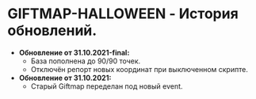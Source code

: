 # GIFTMAP-HALLOWEEN - История обновлений.
* **Обновление от 31.10.2021-final:**
  * База пополнена до 90/90 точек.
  * Отключён репорт новых координат при выключенном скрипте.
* **Обновление от 31.10.2021:**
  * Старый Giftmap переделан под новый event.
